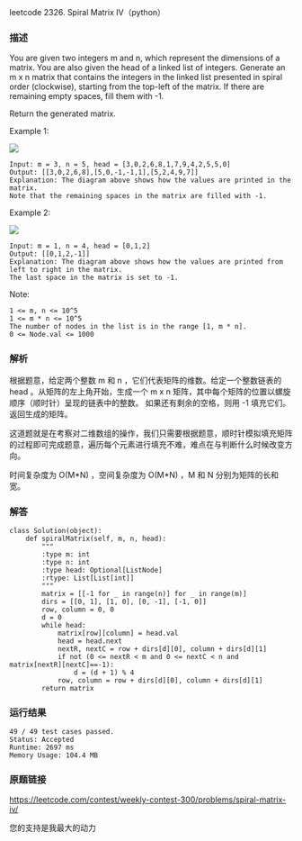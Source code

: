 leetcode  2326. Spiral Matrix IV（python）




### 描述

You are given two integers m and n, which represent the dimensions of a matrix. You are also given the head of a linked list of integers. Generate an m x n matrix that contains the integers in the linked list presented in spiral order (clockwise), starting from the top-left of the matrix. If there are remaining empty spaces, fill them with -1.

Return the generated matrix.



Example 1:


![](https://assets.leetcode.com/uploads/2022/05/09/ex1new.jpg)

	Input: m = 3, n = 5, head = [3,0,2,6,8,1,7,9,4,2,5,5,0]
	Output: [[3,0,2,6,8],[5,0,-1,-1,1],[5,2,4,9,7]]
	Explanation: The diagram above shows how the values are printed in the matrix.
	Note that the remaining spaces in the matrix are filled with -1.
	
Example 2:

![](https://assets.leetcode.com/uploads/2022/05/11/ex2.jpg)

	Input: m = 1, n = 4, head = [0,1,2]
	Output: [[0,1,2,-1]]
	Explanation: The diagram above shows how the values are printed from left to right in the matrix.
	The last space in the matrix is set to -1.




Note:

	1 <= m, n <= 10^5
	1 <= m * n <= 10^5
	The number of nodes in the list is in the range [1, m * n].
	0 <= Node.val <= 1000



### 解析

根据题意，给定两个整数 m 和 n ，它们代表矩阵的维数。给定一个整数链表的 head 。从矩阵的左上角开始，生成一个 m x n 矩阵，其中每个矩阵的位置以螺旋顺序（顺时针）呈现的链表中的整数。 如果还有剩余的空格，则用 -1 填充它们。返回生成的矩阵。

这道题就是在考察对二维数组的操作，我们只需要根据题意，顺时针模拟填充矩阵的过程即可完成题意，遍历每个元素进行填充不难，难点在与判断什么时候改变方向。

时间复杂度为 O(M\*N) ，空间复杂度为 O(M\*N) ，M 和 N 分别为矩阵的长和宽。

### 解答
				
	
	class Solution(object):
	    def spiralMatrix(self, m, n, head):
	        """
	        :type m: int
	        :type n: int
	        :type head: Optional[ListNode]
	        :rtype: List[List[int]]
	        """
	        matrix = [[-1 for _ in range(n)] for _ in range(m)]
	        dirs = [[0, 1], [1, 0], [0, -1], [-1, 0]]
	        row, column = 0, 0
	        d = 0
	        while head:
	            matrix[row][column] = head.val
	            head = head.next
	            nextR, nextC = row + dirs[d][0], column + dirs[d][1]
	            if not (0 <= nextR < m and 0 <= nextC < n and matrix[nextR][nextC]==-1):
	                d = (d + 1) % 4
	            row, column = row + dirs[d][0], column + dirs[d][1]
	        return matrix
			
### 运行结果


	
	49 / 49 test cases passed.
	Status: Accepted
	Runtime: 2697 ms
	Memory Usage: 104.4 MB

### 原题链接

https://leetcode.com/contest/weekly-contest-300/problems/spiral-matrix-iv/


您的支持是我最大的动力
